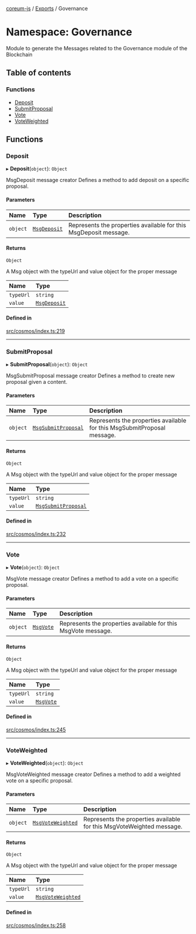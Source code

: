 [coreum-js](../README.md) / [Exports](../modules.md) / Governance

# Namespace: Governance

Module to generate the Messages related to the Governance module of the Blockchain

## Table of contents

### Functions

- [Deposit](Governance.md#deposit)
- [SubmitProposal](Governance.md#submitproposal)
- [Vote](Governance.md#vote)
- [VoteWeighted](Governance.md#voteweighted)

## Functions

### Deposit

▸ **Deposit**(`object`): `Object`

MsgDeposit message creator
Defines a method to add deposit on a specific proposal.

#### Parameters

| Name | Type | Description |
| :------ | :------ | :------ |
| `object` | [`MsgDeposit`](../interfaces/internal_.MsgDeposit.md) | Represents the properties available for this MsgDeposit message. |

#### Returns

`Object`

A Msg object with the typeUrl and value object for the proper message

| Name | Type |
| :------ | :------ |
| `typeUrl` | `string` |
| `value` | [`MsgDeposit`](internal_.md#msgdeposit) |

#### Defined in

[src/cosmos/index.ts:219](https://github.com/PulsaraIO/coreum-js/blob/64a1208/src/cosmos/index.ts#L219)

___

### SubmitProposal

▸ **SubmitProposal**(`object`): `Object`

MsgSubmitProposal message creator
Defines a method to create new proposal given a content.

#### Parameters

| Name | Type | Description |
| :------ | :------ | :------ |
| `object` | [`MsgSubmitProposal`](../interfaces/internal_.MsgSubmitProposal.md) | Represents the properties available for this MsgSubmitProposal message. |

#### Returns

`Object`

A Msg object with the typeUrl and value object for the proper message

| Name | Type |
| :------ | :------ |
| `typeUrl` | `string` |
| `value` | [`MsgSubmitProposal`](internal_.md#msgsubmitproposal) |

#### Defined in

[src/cosmos/index.ts:232](https://github.com/PulsaraIO/coreum-js/blob/64a1208/src/cosmos/index.ts#L232)

___

### Vote

▸ **Vote**(`object`): `Object`

MsgVote message creator
Defines a method to add a vote on a specific proposal.

#### Parameters

| Name | Type | Description |
| :------ | :------ | :------ |
| `object` | [`MsgVote`](../interfaces/internal_.MsgVote.md) | Represents the properties available for this MsgVote message. |

#### Returns

`Object`

A Msg object with the typeUrl and value object for the proper message

| Name | Type |
| :------ | :------ |
| `typeUrl` | `string` |
| `value` | [`MsgVote`](internal_.md#msgvote) |

#### Defined in

[src/cosmos/index.ts:245](https://github.com/PulsaraIO/coreum-js/blob/64a1208/src/cosmos/index.ts#L245)

___

### VoteWeighted

▸ **VoteWeighted**(`object`): `Object`

MsgVoteWeighted message creator
Defines a method to add a weighted vote on a specific proposal.

#### Parameters

| Name | Type | Description |
| :------ | :------ | :------ |
| `object` | [`MsgVoteWeighted`](../interfaces/internal_.MsgVoteWeighted.md) | Represents the properties available for this MsgVoteWeighted message. |

#### Returns

`Object`

A Msg object with the typeUrl and value object for the proper message

| Name | Type |
| :------ | :------ |
| `typeUrl` | `string` |
| `value` | [`MsgVoteWeighted`](internal_.md#msgvoteweighted) |

#### Defined in

[src/cosmos/index.ts:258](https://github.com/PulsaraIO/coreum-js/blob/64a1208/src/cosmos/index.ts#L258)
